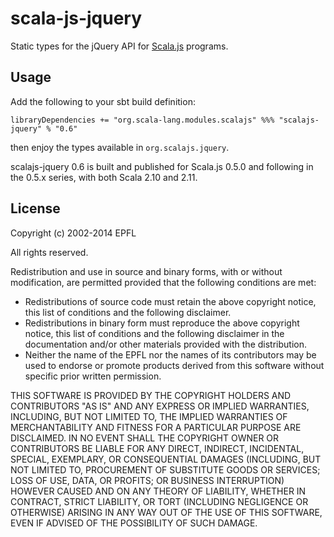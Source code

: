 scala-js-jquery
===============

Static types for the jQuery API for [Scala.js](http://www.scala-js.org/) programs.

Usage
-----

Add the following to your sbt build definition:

    libraryDependencies += "org.scala-lang.modules.scalajs" %%% "scalajs-jquery" % "0.6"

then enjoy the types available in `org.scalajs.jquery`.

scalajs-jquery 0.6 is built and published for Scala.js 0.5.0 and following in
the 0.5.x series, with both Scala 2.10 and 2.11.

License
-------

Copyright (c) 2002-2014 EPFL

All rights reserved.

Redistribution and use in source and binary forms, with or without modification,
are permitted provided that the following conditions are met:

*   Redistributions of source code must retain the above copyright notice,
    this list of conditions and the following disclaimer.
*   Redistributions in binary form must reproduce the above copyright notice,
    this list of conditions and the following disclaimer in the documentation
    and/or other materials provided with the distribution.
*   Neither the name of the EPFL nor the names of its contributors
    may be used to endorse or promote products derived from this software
    without specific prior written permission.

THIS SOFTWARE IS PROVIDED BY THE COPYRIGHT HOLDERS AND CONTRIBUTORS
"AS IS" AND ANY EXPRESS OR IMPLIED WARRANTIES, INCLUDING, BUT NOT
LIMITED TO, THE IMPLIED WARRANTIES OF MERCHANTABILITY AND FITNESS FOR
A PARTICULAR PURPOSE ARE DISCLAIMED. IN NO EVENT SHALL THE COPYRIGHT OWNER OR
CONTRIBUTORS BE LIABLE FOR ANY DIRECT, INDIRECT, INCIDENTAL, SPECIAL,
EXEMPLARY, OR CONSEQUENTIAL DAMAGES (INCLUDING, BUT NOT LIMITED TO,
PROCUREMENT OF SUBSTITUTE GOODS OR SERVICES; LOSS OF USE, DATA, OR
PROFITS; OR BUSINESS INTERRUPTION) HOWEVER CAUSED AND ON ANY THEORY OF
LIABILITY, WHETHER IN CONTRACT, STRICT LIABILITY, OR TORT (INCLUDING
NEGLIGENCE OR OTHERWISE) ARISING IN ANY WAY OUT OF THE USE OF THIS
SOFTWARE, EVEN IF ADVISED OF THE POSSIBILITY OF SUCH DAMAGE.
